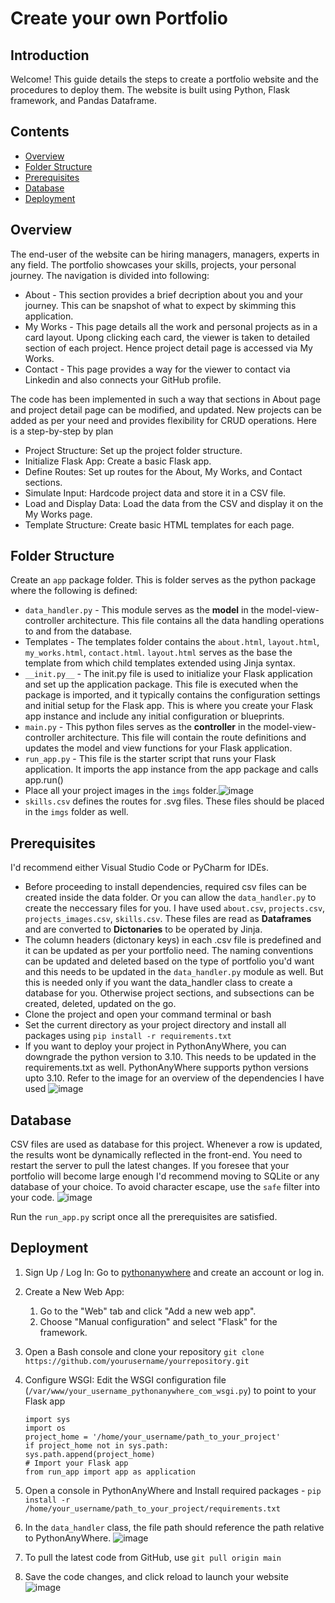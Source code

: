 # Create your own Portfolio
## Introduction
Welcome! This guide details the steps to create a portfolio website and the procedures to deploy them. The website is built using Python, Flask framework, and Pandas Dataframe. 
## Contents
- [Overview](#overview)
- [Folder Structure](#folder-structure)
- [Prerequisites](#prerequisites)
- [Database](#database)
- [Deployment](#deployment)
## Overview
The end-user of the website can be hiring managers, managers, experts in any field. The portfolio showcases your skills, projects, your personal journey. The navigation is divided into following:

- About - This section provides a brief decription about you and your journey. This can be snapshot of what to expect by skimming this application.
- My Works - This page details all the work and personal projects as in a card layout. Upong clicking each card, the viewer is taken to detailed section of each project. Hence project detail page is accessed via My Works. 
- Contact - This page provides a way for the viewer to contact via Linkedin and also connects your GitHub profile.

The code has been implemented in such a way that sections in About page and project detail page can be modified, and updated. New projects can be added as per your need and provides flexibility for CRUD operations. Here is a step-by-step by plan

- Project Structure: Set up the project folder structure.
- Initialize Flask App: Create a basic Flask app.
- Define Routes: Set up routes for the About, My Works, and Contact sections.
- Simulate Input: Hardcode project data and store it in a CSV file.
- Load and Display Data: Load the data from the CSV and display it on the My Works page.
- Template Structure: Create basic HTML templates for each page.

## Folder Structure
Create an `app` package folder. This is folder serves as the python package where the following is defined:

- `data_handler.py` - This module serves as the **model** in the model-view-controller architecture. This file contains all the data handling operations to and from the database.
- Templates - The templates folder contains the `about.html`, `layout.html`, `my_works.html`, `contact.html`. `layout.html` serves as the base the template from which child templates extended using Jinja syntax.
- `__init.py__` - The init.py file is used to initialize your Flask application and set up the application package. This file is executed when the package is imported, and it typically contains the configuration settings and initial setup for the Flask app. This is where you create your Flask app instance and include any initial configuration or blueprints.
- `main.py` - This python files serves as the **controller** in the model-view-controller architecture. This file will contain the route definitions and updates the model and view functions for your Flask application.
- `run_app.py` - This file is the starter script that runs your Flask application. It imports the app instance from the app package and calls app.run()
- Place all your project images in the `imgs` folder.![image](https://github.com/user-attachments/assets/868337ba-ffc3-4a40-a349-5d6cd36f251e)
- `skills.csv` defines the routes for .svg files. These files should be placed in the `imgs` folder as well.

  
## Prerequisites
I'd recommend either Visual Studio Code or PyCharm for IDEs. 

- Before proceeding to install dependencies, required csv files can be created inside the data folder. Or you can allow the `data_handler.py` to create the neccessary files for you. I have used `about.csv`, `projects.csv`, `projects_images.csv`, `skills.csv`. These files are read as **Dataframes** and are converted to **Dictonaries** to be operated by Jinja.
- The column headers (dictonary keys) in each .csv file is predefined and it can be updated as per your portfolio need. The naming conventions can be updated and deleted based on the type of portfolio you'd want and this needs to be updated in the `data_handler.py` module as well. But this is needed only if you want the data_handler class to create a database for you. Otherwise project sections, and subsections can be created, deleted, updated on the go. 
- Clone the project and open your command terminal or bash
- Set the current directory as your project directory and install all packages using `pip install -r requirements.txt`
- If you want to deploy your project in PythonAnyWhere, you can downgrade the python version to 3.10. This needs to be updated in the requirements.txt as well. PythonAnyWhere supports python versions upto 3.10. Refer to the image for an overview of the dependencies I have used
  ![image](https://github.com/user-attachments/assets/01ebb23d-ec5d-4f21-b627-4300199a90ee)

## Database
CSV files are used as database for this project. Whenever a row is updated, the results wont be dynamically reflected in the front-end. You need to restart the server to pull the latest changes. If you foresee that your portfolio will become large enough I'd recommend moving to SQLite or any database of your choice. 
To avoid character escape, use the `safe` filter into your code. ![image](https://github.com/user-attachments/assets/5c6cd2e6-55a9-497b-b025-3bb5f7cf1564)

Run the `run_app.py` script once all the prerequisites are satisfied. 

## Deployment
1. Sign Up / Log In: Go to [pythonanywhere](https://www.pythonanywhere.com/) and create an account or log in.
2. Create a New Web App:
   1. Go to the "Web" tab and click "Add a new web app".
   2. Choose "Manual configuration" and select "Flask" for the framework.
3. Open a Bash console and clone your repository `git clone https://github.com/yourusername/yourrepository.git`
4. Configure WSGI: Edit the WSGI configuration file (`/var/www/your_username_pythonanywhere_com_wsgi.py`) to point to your Flask app
   ```
   import sys
   import os
   project_home = '/home/your_username/path_to_your_project'
   if project_home not in sys.path:
   sys.path.append(project_home)
   # Import your Flask app
   from run_app import app as application
   ```
5. Open a console in PythonAnyWhere and Install required packages - `pip install -r /home/your_username/path_to_your_project/requirements.txt`
6. In the `data_handler` class, the file path should reference the path relative to PythonAnyWhere. ![image](https://github.com/user-attachments/assets/0c25df20-e37f-4dc2-ab79-34e3bf403b8b)

7. To pull the latest code from GitHub, use `git pull origin main`
8. Save the code changes, and click reload to launch your website ![image](https://github.com/user-attachments/assets/43be26cd-6628-4285-82a1-df1c666741d6)





